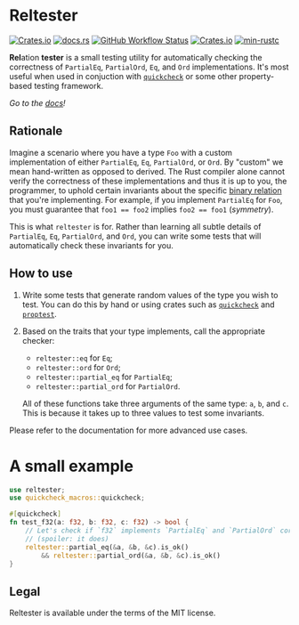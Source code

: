 # Reltester

[![Crates.io](https://img.shields.io/crates/l/reltester)](https://github.com/neysofu/reltester/blob/main/LICENSE.txt) [![docs.rs](https://img.shields.io/docsrs/reltester)](https://docs.rs/reltester/latest/reltester/) [![GitHub Workflow Status](https://img.shields.io/github/actions/workflow/status/neysofu/reltester/ci.yml)](https://github.com/neysofu/reltester/actions) [![Crates.io](https://img.shields.io/crates/v/reltester)](https://crates.io/crates/reltester) [![min-rustc](https://img.shields.io/badge/min--rustc-1.53-blue)](https://github.com/neysofu/reltester/blob/main/rust-toolchain.toml)

**Rel**ation **tester** is a small testing utility for automatically checking the correctness of `PartialEq`, `PartialOrd`, `Eq`, and `Ord` implementations. It's most useful when used in conjuction with [`quickcheck`](https://github.com/BurntSushi/quickcheck) or some other property-based testing framework.


*Go to the [docs](https://docs.rs/reltester/latest/reltester/)!*

## Rationale

Imagine a scenario where you have a type `Foo` with a custom implementation of either `PartialEq`, `Eq`, `PartialOrd`, or `Ord`. By "custom" we mean hand-written as opposed to derived. The Rust compiler alone cannot verify the correctness of these implementations and thus it is up to you, the programmer, to uphold certain invariants about the specific [binary relation](https://en.wikipedia.org/wiki/Binary_relation) that you're implementing. For example, if you implement `PartialEq` for `Foo`, you must guarantee that `foo1 == foo2` implies `foo2 == foo1` (*symmetry*).

This is what `reltester` is for. Rather than learning all subtle details of `PartialEq`, `Eq`, `PartialOrd`, and `Ord`, you can write some tests that will automatically check these invariants for you.

## How to use

1. Write some tests that generate random values of the type you wish to test. You can do this by hand or using crates such as [`quickcheck`](https://github.com/BurntSushi/quickcheck) and [`proptest`](https://github.com/proptest-rs/proptest).
2. Based on the traits that your type implements, call the appropriate checker:

   - `reltester::eq` for `Eq`;
   - `reltester::ord` for `Ord`;
   - `reltester::partial_eq` for `PartialEq`;
   - `reltester::partial_ord` for `PartialOrd`.

   All of these functions take three arguments of the same type: `a`, `b`, and `c`. This is because it takes up to three values to test some invariants.

Please refer to the documentation for more advanced use cases.

# A small example

```rust
use reltester;
use quickcheck_macros::quickcheck;

#[quickcheck]
fn test_f32(a: f32, b: f32, c: f32) -> bool {
    // Let's check if `f32` implements `PartialEq` and `PartialOrd` correctly
    // (spoiler: it does)
    reltester::partial_eq(&a, &b, &c).is_ok()
        && reltester::partial_ord(&a, &b, &c).is_ok()
}
```

## Legal

Reltester is available under the terms of the MIT license.
